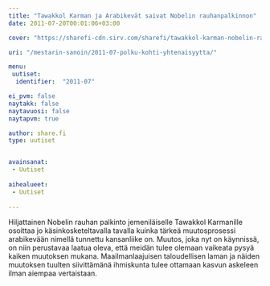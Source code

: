 ```yaml
---
title: "Tawakkol Karman ja Arabikevät saivat Nobelin rauhanpalkinnon"
date: 2011-07-20T00:01:06+03:00

cover: "https://sharefi-cdn.sirv.com/sharefi/tawakkol-karman-nobelin-rauhanpalkinto-2011-jemenilainen-nainen.jpeg"

uri: "/mestarin-sanoin/2011-07-polku-kohti-yhtenaisyytta/"

menu:
 uutiset:
  identifier:  "2011-07"

ei_pvm: false
naytakk: false
naytavuosi: false
naytapvm: true

author: share.fi
type: uutiset


avainsanat:
 - Uutiset
 
aihealueet:
 - Uutiset
 
---
```

<p>Hiljattainen Nobelin rauhan palkinto jemeniläiselle Tawakkol Karmanille osoittaa jo käsinkosketeltavalla tavalla kuinka tärkeä muutosprosessi arabikevään nimellä tunnettu kansanliike on. Muutos, joka nyt on käynnissä, on niin perustavaa laatua oleva, että meidän tulee olemaan vaikeata pysyä kaiken muutoksen mukana. Maailmanlaajuisen taloudellisen laman ja näiden muutoksen tuulten siivittämänä ihmiskunta tulee ottamaan kasvun askeleen ilman aiempaa vertaistaan.</p>